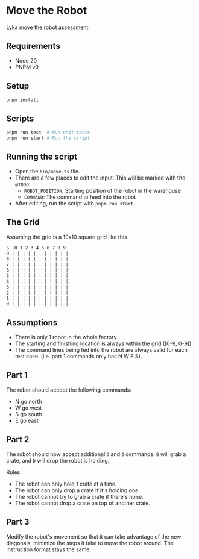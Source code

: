 # Move the Robot

Lyka move the robot assessment.

## Requirements

- Node 20
- PNPM v9

## Setup

```bash
pnpm install
```

## Scripts

```bash
pnpm run test  # Run unit tests
pnpm run start # Run the script
```

## Running the script

- Open the `bin/move.ts` file.
- There are a few places to edit the input. This will be marked with the `@TODO`:
  - `ROBOT_POSITION`: Starting position of the robot in the warehouse
  - `COMMAND`: The command to feed into the robot
- After editing, run the script with `pnpm run start`.

## The Grid

Assuming the grid is a 10x10 square grid like this

```txt
S  0 1 2 3 4 5 6 7 8 9
9 | | | | | | | | | | |
8 | | | | | | | | | | |
7 | | | | | | | | | | |
6 | | | | | | | | | | |
5 | | | | | | | | | | |
4 | | | | | | | | | | |
3 | | | | | | | | | | |
2 | | | | | | | | | | |
1 | | | | | | | | | | |
0 | | | | | | | | | | |
```

## Assumptions

- There is only 1 robot in the whole factory.
- The starting and finishing location is always within the grid ([0-9, 0-9]).
- The command lines being fed into the robot are always valid for each test case. (i.e. part 1 commands only has N W E S).

## Part 1

The robot should accept the following commands:

- N go north
- W go west
- S go south
- E go east


## Part 2

The robot should now accept additional `D` and `G` commands. `G` will grab a crate, and `D` will drop the robot is holding.

Rules:

- The robot can only hold 1 crate at a time.
- The robot can only drop a crate if it's holding one.
- The robot cannot try to grab a crate if there's none.
- The robot cannot drop a crate on top of another crate.

## Part 3

Modify the robot's movement so that it can take advantage of the new diagonals, minimize the steps it take to move the robot around. The instruction format stays the same.
